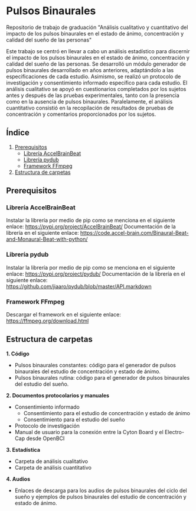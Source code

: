 # Pulsos Binaurales
Repositorio de trabajo de graduación "Análisis cualitativo y cuantitativo del impacto de los pulsos binaurales en el estado de ánimo, concentración y calidad del sueño de las personas"

Este trabajo se centró en llevar a cabo un análisis estadístico para discernir el impacto de los pulsos binaurales en el estado de ánimo, concentración y calidad del sueño de las personas. Se desarrolló un módulo generador de pulsos binaurales desarrollado en años anteriores, adaptándolo a las especificaciones de cada estudio. Asimismo, se realizó un protocolo de investigación y consentimiento informado específico para cada estudio.
El análisis cualitativo se apoyó en cuestionarios completados por los sujetos antes y después de las pruebas experimentales, tanto con la presencia como en la ausencia de pulsos binaurales. Paralelamente, el análisis cuantitativo consistió en la recopilación de resultados de pruebas de concentración y comentarios proporcionados por los sujetos.

## Índice 
1. [Prerequisitos](#prerequisitos)
    - [Librería AccelBrainBeat](#librería-accelbrainbeat)
    - [Librería pydub](#librería-pydub)
    - [Framework FFmpeg](#framework-ffmpeg)
2. [Estructura de carpetas](#estructura-de-carpetas)

## Prerequisitos
### Librería AccelBrainBeat
Instalar la librería por medio de pip como se menciona en el siguiente enlace: https://pypi.org/project/AccelBrainBeat/
Documentación de la librería en el siguiente enlace: https://code.accel-brain.com/Binaural-Beat-and-Monaural-Beat-with-python/

### Librería pydub
Instalar la librería por medio de pip como se menciona en el siguiente enlace: https://pypi.org/project/pydub/ 
Documentación de la librería en el siguiente enlace: https://github.com/jiaaro/pydub/blob/master/API.markdown

### Framework FFmpeg
Descargar el framework en el siguiente enlace: https://ffmpeg.org/download.html 
   
## Estructura de carpetas
**1. Código**
   - Pulsos binaurales constantes: código para el generador de pulsos binaurales del estudio de concentración y estado de ánimo.
   - Pulsos binaurales rutina: código para el generador de pulsos binaurales del estudio del sueño.
     
**2. Documentos protocolarios y manuales**
   - Consentimiento informado
      - Consentimiento para el estudio de concentración y estado de ánimo
      - Consentimiento para el estudio del sueño
   - Protocolo de investigación
   - Manual de usuario para la conexión entre la Cyton Board y el Electro-Cap desde OpenBCI
     
**3. Estadística**
   - Carpeta de análisis cualitativo
   - Carpeta de análisis cuantitativo
     
**4. Audios**
   - Enlaces de descarga para los audios de pulsos binaurales del ciclo del sueño y ejemplos de pulsos binaurales del estudio de concentración y estado de ánimo. 

 
